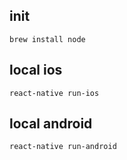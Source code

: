 ## init

```
brew install node
```

## local ios

```
react-native run-ios
```

## local android

```
react-native run-android
```
